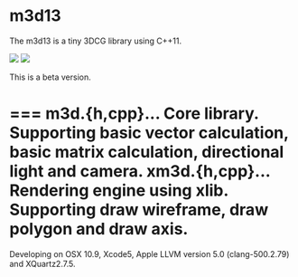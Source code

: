 m3d13
===
The m3d13 is a tiny 3DCG library using C++11.

![](https://raw.github.com/0x0c/m3d13/master/sample.png)
![](https://raw.github.com/0x0c/m3d13/master/sample2.png)

This is a beta version.

===
	m3d.{h,cpp}...	Core library.
					Supporting basic vector calculation, basic matrix calculation, directional light and camera.
	xm3d.{h,cpp}...	Rendering engine using xlib.
					Supporting draw wireframe, draw polygon and draw axis.
===

Developing on OSX 10.9, Xcode5, Apple LLVM version 5.0 (clang-500.2.79) and XQuartz2.7.5.